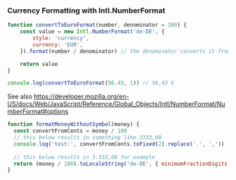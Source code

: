 ### Currency Formatting with Intl.NumberFormat

```js
function convertToEuroFormat(number, denominator = 100) {
    const value = new Intl.NumberFormat('de-DE', {
        style: 'currency',
        currency: 'EUR',
    }).format(number / denominator) // the denominator converts it from cents

    return value
}

console.log(convertToEuroFormat(56.43, 1)) // 56,43 € 
```

See also https://developer.mozilla.org/en-US/docs/Web/JavaScript/Reference/Global_Objects/Intl/NumberFormat/NumberFormat#options


```js
function formatMoneyWithoutSymbol(money) {
  const convertFromCents = money / 100
  // this below results in something like 3333,00  
  console.log('test:', convertFromCents.toFixed(2).replace('.', ','))
    
  // this below results in 3.333,00 for example
  return (money / 100).toLocaleString('de-DE', { minimumFractionDigits: 2 })
}
```
